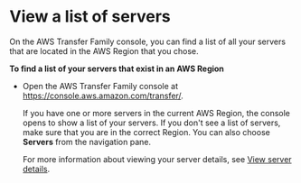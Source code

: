# View a list of servers<a name="configuring-servers-view-server-list"></a>

On the AWS Transfer Family console, you can find a list of all your servers that are located in the AWS Region that you chose\.

**To find a list of your servers that exist in an AWS Region**
+ Open the AWS Transfer Family console at [https://console\.aws\.amazon\.com/transfer/](https://console.aws.amazon.com/transfer/)\.

  If you have one or more servers in the current AWS Region, the console opens to show a list of your servers\. If you don't see a list of servers, make sure that you are in the correct Region\. You can also choose **Servers** from the navigation pane\.

  For more information about viewing your server details, see [View server details](configuring-servers-view-info.md)\.